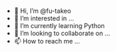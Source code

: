 - 👋 Hi, I’m @fu-takeo
- 👀 I’m interested in ...
- 🌱 I’m currently learning Python
- 💞️ I’m looking to collaborate on ...
- 📫 How to reach me ...

<!---
fu-takeo/fu-takeo is a ✨ special ✨ repository because its `README.md` (this file) appears on your GitHub profile.
You can click the Preview link to take a look at your changes.
--->
